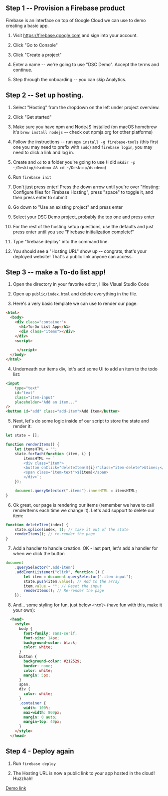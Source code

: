 ## Step 1 -- Provision a Firebase product

Firebase is an interface on top of Google Cloud we can use to demo creating a basic app.

1. Visit https://firebase.google.com and sign into your account.

2. Click "Go to Console"

3. Click "Create a project"

4. Enter a name -- we're going to use "DSC Demo". Accept the terms and continue.

5. Step through the onboarding -- you can skip Analytics.

## Step 2 -- Set up hosting.

1. Select "Hosting" from the dropdown on the left under project overview.

2. Click "Get started"

3. Make sure you have npm and NodeJS installed (on macOS homebrew it's `brew install nodejs` -- check out npmjs.org for other platforms)

4. Follow the instructions -- run `npm install -g firebase-tools` (this first one you may need to prefix with `sudo`) and `firebase login`, you may need to click a link and log in.

5. Create and `cd` to a folder you're going to use (I did `mkdir -p ~/Desktop/dscdemo && cd ~/Desktop/dscdemo`)

6. Run `firebase init`

7. Don't just press enter! Press the down arrow until you're over "Hosting: Configure files for Firebase Hosting", press "space" to toggle it, and then press enter to submit

8. Go down to "Use an existing project" and press enter

9. Select your DSC Demo project, probably the top one and press enter

10. For the rest of the hosting setup questions, use the defaults and just press enter until you see "Firebase initialization complete!"

11. Type "firebase deploy" into the command line.

12. You should see a "Hosting URL" show up -- congrats, that's your deployed website! That's a public link anyone can access.

## Step 3 -- make a To-do list app!

1. Open the directory in your favorite editor, I like Visual Studio Code

2. Open up `public/index.html` and delete everything in the file.

3. Here's a very basic template we can use to render our page:

```html
<html>
  <body>
    <div class="container">
      <h1>To-Do List App</h1>
      <div class="items"></div>
    </div>
    <script>
    
     </script>
  </body>
</html>
```

4. Underneath our items div, let's add some UI to add an item to the todo list:

```html
<input
    type="text"
    id="text"
    class="item-input"
    placeholder="Add an item..."
/>
<button id="add" class="add-item">Add Item</button>
```

5. Next, let's do some logic inside of our script to store the state and render it:

```js
let state = [];

function renderItems() {
    let itemsHTML = "";
    state.forEach(function (item, i) {
        itemsHTML += `
        <div class="item">
        <button onClick="deleteItem(${i})"class="item-delete">&times;</button>
        <span class="item-text">${item}</span>
        </div>`;
    });

    document.querySelector(".items").innerHTML = itemsHTML;
}
```

6. Ok great, our page is rendering our items (remember we have to call renderItems each time we change it). Let's add support to delete our item:

```js
function deleteItem(index) {
    state.splice(index, 1); // take it out of the state
    renderItems(); // re-render the page
}
```

7. Add a handler to handle creation. OK - last part, let's add a handler for when we click the button

```js
document
    .querySelector(".add-item")
    .addEventListener("click", function () {
        let item = document.querySelector(".item-input");
        state.push(item.value); // Add to the array
        item.value = ""; // Reset the input
        renderItems(); // Re-render the page
    });
```

8. And... some styling for fun, just below `<html>` (have fun with this, make it your own):

```html
  <head>
    <style>
      body {
        font-family: sans-serif;
        font-size: 14px;
        background-color: black;
        color: white;
      }
      button {
        background-color: #212529;
        border: none;
        color: white;
        margin: 5px;
      }
      span,
      div {
        color: white;
      }
      .container {
        width: 100%;
        max-width: 800px;
        margin: 0 auto;
        margin-top: 40px;
      }
    </style>
  </head>
```

## Step 4 - Deploy again

1. Run `firebase deploy`

2. The Hosting URL is now a public link to your app hosted in the cloud! Huzzhah!

[Demo link](https://dsc-demo-b2680.web.app)